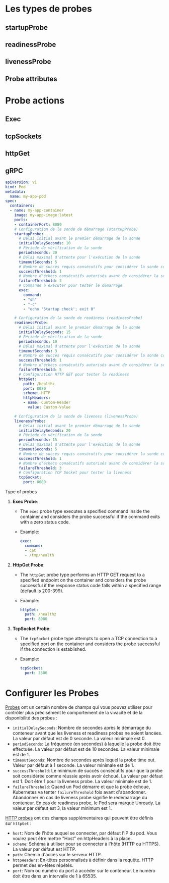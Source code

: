 # Les types de probes
## startupProbe
## readinessProbe
## livenessProbe
## Probe attributes

# Probe actions
## Exec
## tcpSockets
## httpGet

## gRPC

```yaml
apiVersion: v1
kind: Pod
metadata:
  name: my-app-pod
spec:
  containers:
  - name: my-app-container
    image: my-app-image:latest
    ports:
    - containerPort: 8080
    # Configuration de la sonde de démarrage (startupProbe)
    startupProbe:
      # Délai initial avant le premier démarrage de la sonde
      initialDelaySeconds: 10
      # Période de vérification de la sonde
      periodSeconds: 30
      # Délai maximal d'attente pour l'exécution de la sonde
      timeoutSeconds: 5
      # Nombre de succès requis consécutifs pour considérer la sonde comme réussie
      successThreshold: 1
      # Nombre d'échecs consécutifs autorisés avant de considérer la sonde comme échouée
      failureThreshold: 3
      # Commande à exécuter pour tester le démarrage
      exec:
        command:
        - "sh"
        - "-c"
        - "echo 'Startup check'; exit 0"

    # Configuration de la sonde de readiness (readinessProbe)
    readinessProbe:
      # Délai initial avant le premier démarrage de la sonde
      initialDelaySeconds: 15
      # Période de vérification de la sonde
      periodSeconds: 10
      # Délai maximal d'attente pour l'exécution de la sonde
      timeoutSeconds: 3
      # Nombre de succès requis consécutifs pour considérer la sonde comme réussie
      successThreshold: 1
      # Nombre d'échecs consécutifs autorisés avant de considérer la sonde comme échouée
      failureThreshold: 5
      # Configuration HTTP GET pour tester la readiness
      httpGet:
        path: /healthz
        port: 8080
        scheme: HTTP
        httpHeaders:
        - name: Custom-Header
          value: Custom-Value

    # Configuration de la sonde de liveness (livenessProbe)
    livenessProbe:
      # Délai initial avant le premier démarrage de la sonde
      initialDelaySeconds: 20
      # Période de vérification de la sonde
      periodSeconds: 15
      # Délai maximal d'attente pour l'exécution de la sonde
      timeoutSeconds: 5
      # Nombre de succès requis consécutifs pour considérer la sonde comme réussie
      successThreshold: 1
      # Nombre d'échecs consécutifs autorisés avant de considérer la sonde comme échouée
      failureThreshold: 3
      # Configuration TCP Socket pour tester la liveness
      tcpSocket:
        port: 8080
```

Type of probes

1. **Exec Probe**:
    
    - The `exec` probe type executes a specified command inside the container and considers the probe successful if the command exits with a zero status code.
    - Example:

        ```yaml
        exec:
          command:
          - cat
          - /tmp/health
        ```

2. **HttpGet Probe**:
    
    - The `httpGet` probe type performs an HTTP GET request to a specified endpoint on the container and considers the probe successful if the response status code falls within a specified range (default is 200-399).
    - Example:

        ```yaml
        httpGet:
          path: /healthz
          port: 8080
        ```

3. **TcpSocket Probe**:
    
    - The `tcpSocket` probe type attempts to open a TCP connection to a specified port on the container and considers the probe successful if the connection is established.
    - Example:

        ```yaml
        tcpSocket:
          port: 3306
        ```

# Configurer les Probes

[Probes](https://kubernetes.io/docs/reference/generated/kubernetes-api/v1.30/#probe-v1-core) ont un certain nombre de champs qui vous pouvez utiliser pour contrôler plus précisément le comportement de la vivacité et de la disponibilité des probes :

- `initialDelaySeconds`: Nombre de secondes après le démarrage du conteneur avant que les liveness et readiness probes ne soient lancées. La valeur par défaut est de 0 seconde. La valeur minimale est 0.
- `periodSeconds`: La fréquence (en secondes) à laquelle la probe doit être effectuée. La valeur par défaut est de 10 secondes. La valeur minimale est de 1.
- `timeoutSeconds`: Nombre de secondes après lequel la probe time out. Valeur par défaut à 1 seconde. La valeur minimale est de 1.
- `successThreshold`: Le minimum de succès consécutifs pour que la probe soit considérée comme réussie après avoir échoué. La valeur par défaut est 1. Doit être 1 pour la liveness probe. La valeur minimale est de 1.
- `failureThreshold`: Quand un Pod démarre et que la probe échoue, Kubernetes va tenter `failureThreshold` fois avant d'abandonner. Abandonner en cas de liveness probe signifie le redémarrage du conteneur. En cas de readiness probe, le Pod sera marqué Unready. La valeur par défaut est 3, la valeur minimum est 1.

[HTTP probes](https://kubernetes.io/docs/reference/generated/kubernetes-api/v1.30/#httpgetaction-v1-core) ont des champs supplémentaires qui peuvent être définis sur `httpGet` :

- `host`: Nom de l'hôte auquel se connecter, par défaut l'IP du pod. Vous voulez peut être mettre "Host" en httpHeaders à la place.
- `scheme`: Schéma à utiliser pour se connecter à l'hôte (HTTP ou HTTPS). La valeur par défaut est HTTP.
- `path`: Chemin d'accès sur le serveur HTTP.
- `httpHeaders`: En-têtes personnalisés à définir dans la requête. HTTP permet des en-têtes répétés.
- `port`: Nom ou numéro du port à accéder sur le conteneur. Le numéro doit être dans un intervalle de 1 à 65535.
